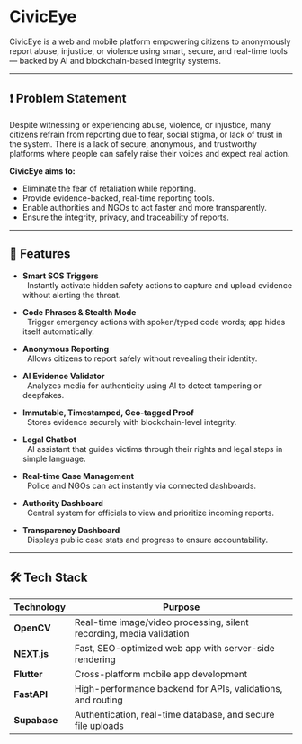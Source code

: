 # CivicEye

CivicEye is a web and mobile platform empowering citizens to anonymously report abuse, injustice, or violence using smart, secure, and real-time tools — backed by AI and blockchain-based integrity systems.

---

## ❗ Problem Statement

Despite witnessing or experiencing abuse, violence, or injustice, many citizens refrain from reporting due to fear, social stigma, or lack of trust in the system. There is a lack of secure, anonymous, and trustworthy platforms where people can safely raise their voices and expect real action.

**CivicEye aims to:**
- Eliminate the fear of retaliation while reporting.
- Provide evidence-backed, real-time reporting tools.
- Enable authorities and NGOs to act faster and more transparently.
- Ensure the integrity, privacy, and traceability of reports.

---

## 🚀 Features

- **Smart SOS Triggers**  
  Instantly activate hidden safety actions to capture and upload evidence without alerting the threat.

- **Code Phrases & Stealth Mode**  
  Trigger emergency actions with spoken/typed code words; app hides itself automatically.

- **Anonymous Reporting**  
  Allows citizens to report safely without revealing their identity.

- **AI Evidence Validator**  
  Analyzes media for authenticity using AI to detect tampering or deepfakes.

- **Immutable, Timestamped, Geo-tagged Proof**  
  Stores evidence securely with blockchain-level integrity.

- **Legal Chatbot**  
  AI assistant that guides victims through their rights and legal steps in simple language.

- **Real-time Case Management**  
  Police and NGOs can act instantly via connected dashboards.

- **Authority Dashboard**  
  Central system for officials to view and prioritize incoming reports.

- **Transparency Dashboard**  
  Displays public case stats and progress to ensure accountability.

---

## 🛠️ Tech Stack

| Technology | Purpose |
|------------|---------|
| **OpenCV** | Real-time image/video processing, silent recording, media validation |
| **NEXT.js** | Fast, SEO-optimized web app with server-side rendering |
| **Flutter** | Cross-platform mobile app development |
| **FastAPI** | High-performance backend for APIs, validations, and routing |
| **Supabase** | Authentication, real-time database, and secure file uploads |